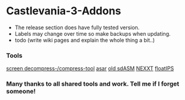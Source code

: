 # Castlevania-3-Addons
 
  - The release section does have fully tested version. 
  - Labels may change over time so make backups when updating. 
  - todo (write wiki pages and explain the whole thing a bit..)


### Tools
  [screen decompress-/compress-tool](https://github.com/SpiderDave/NESCompress)
  [asar](https://github.com/RPGHacker/asar)
  [old sdASM](https://github.com/SpiderDave/SpiderDaveAsm)
  [NEXXT](https://frankengraphics.itch.io/nexxt)
  [floatIPS](https://github.com/bates64/flips)

    
### Many thanks to all shared tools and work. Tell me if I forget someone!
  